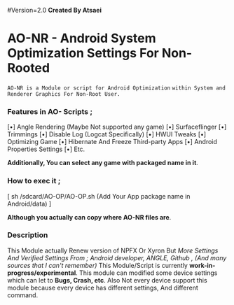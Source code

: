#Version=2.0
**Created By Atsaei**

# AO-NR - Android System Optimization Settings For Non-Rooted
`AO-NR is a Module or script for Android Optimization`
`within System and Renderer Graphics
For Non-Root User.`

### Features in AO- Scripts ;

[•] Angle Rendering (Maybe Not supported any game)
[•] Surfaceflinger
[•] Trimmings
[•] Disable Log (Logcat Specifically)
[•] HWUI Tweaks
[•] Optimizing Game
[•] Hibernate And Freeze Third-party Apps
[•] Android Properties Settings
[•] Etc.

**Additionally, You can select any game with packaged name in it**.

### How to exec it ;

[ sh /sdcard/AO-OP/AO-OP.sh (Add Your App package name in Android/data) ]

**Although you actually can copy where AO-NR files are**.

### Description 

This Module actually Renew version of NPFX Or Xyron But *More Settings And Verified Settings From ; Android developer, ANGLE, Github , (And many sources that I can't remember)*
This Module/Script is currently **work-in-progress/experimental**.
This module can modified some device settings which can let to **Bugs, Crash, etc**.
Also Not every device support this module because every device has different settings, And different command.

###